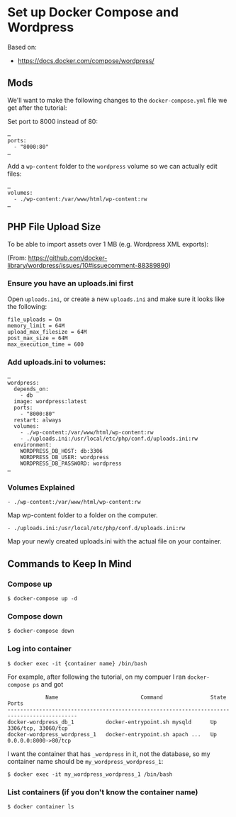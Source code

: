 # Set up Docker Compose and Wordpress

Based on:
* https://docs.docker.com/compose/wordpress/

## Mods
We'll want to make the following changes to the `docker-compose.yml` file we get after the tutorial:

Set port to 8000 instead of 80:
```
…
ports:
  - "8000:80"
…
```

Add a `wp-content` folder to the `wordpress` volume so we can actually edit files:
```
…
volumes:
  - ./wp-content:/var/www/html/wp-content:rw
…
```

## PHP File Upload Size
To be able to import assets over 1 MB (e.g. Wordpress XML exports):

(From: https://github.com/docker-library/wordpress/issues/10#issuecomment-88389890)

### Ensure you have an uploads.ini first

Open `uploads.ini`, or create a new `uploads.ini` and make sure it looks like the following:
```
file_uploads = On
memory_limit = 64M
upload_max_filesize = 64M
post_max_size = 64M
max_execution_time = 600
```
### Add uploads.ini to volumes:

```
…
wordpress:
  depends_on:
    - db
  image: wordpress:latest
  ports:
    - "8000:80"
  restart: always
  volumes:
    - ./wp-content:/var/www/html/wp-content:rw
    - ./uploads.ini:/usr/local/etc/php/conf.d/uploads.ini:rw
  environment:
    WORDPRESS_DB_HOST: db:3306
    WORDPRESS_DB_USER: wordpress
    WORDPRESS_DB_PASSWORD: wordpress
…
```

### Volumes Explained

`- ./wp-content:/var/www/html/wp-content:rw`

Map wp-content folder to a folder on the computer.

`- ./uploads.ini:/usr/local/etc/php/conf.d/uploads.ini:rw`

Map your newly created uploads.ini with the actual file on your container.

## Commands to Keep In Mind

### Compose up
`$ docker-compose up -d`

### Compose down
`$ docker-compose down`

### Log into container
`$ docker exec -it {container name} /bin/bash`

For example, after following the tutorial, on my compuer I ran `docker-compose ps` and got
```
            Name                          Command               State          Ports
--------------------------------------------------------------------------------------------
docker-wordpress_db_1          docker-entrypoint.sh mysqld      Up      3306/tcp, 33060/tcp
docker-wordpress_wordpress_1   docker-entrypoint.sh apach ...   Up      0.0.0.0:8000->80/tcp
```

I want the container that has `_wordpress` in it, not the database, so my container
name should be `my_wordpress_wordpress_1`:

`$ docker exec -it my_wordpress_wordpress_1 /bin/bash`

### List containers (if you don't know the container name)
`$ docker container ls`
